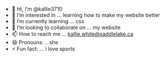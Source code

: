 - 👋 Hi, I’m @kallie3710
- 👀 I’m interested in ... learning how to make my website better
- 🌱 I’m currently learning ... css
- 💞️ I’m looking to collaborate on ... my website
- 📫 How to reach me ... kallie.white@saddlelake.ca
- 😄 Pronouns: ...she
- ⚡ Fun fact: ... i love sports

<!---
kallie3710/kallie3710 is a ✨ special ✨ repository because its `README.md` (this file) appears on your GitHub profile.
You can click the Preview link to take a look at your changes.
--->
